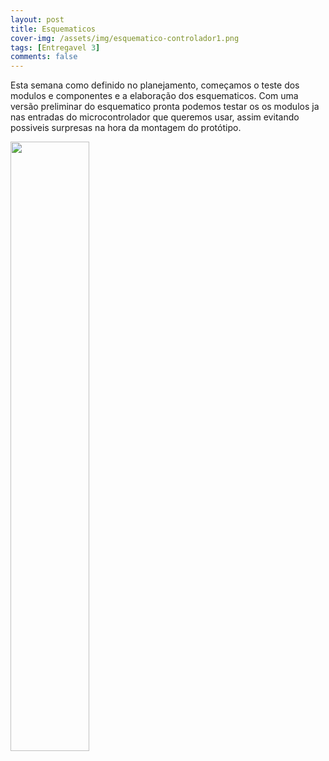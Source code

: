 ```yaml
---
layout: post
title: Esquematicos
cover-img: /assets/img/esquematico-controlador1.png
tags: [Entregavel 3]
comments: false
---
```



Esta semana como definido no planejamento, começamos o teste dos modulos e componentes e a elaboração dos esquematicos. Com uma versão preliminar
do esquematico pronta podemos testar os os modulos ja nas entradas do microcontrolador que queremos usar, assim evitando possiveis surpresas na hora
da montagem do protótipo.


<a href="../assets/img/esquematico-controlador1.png"><img src="../assets/img/esquematico-controlador1.jpg" style="width:50%;height:50%;"></a>
